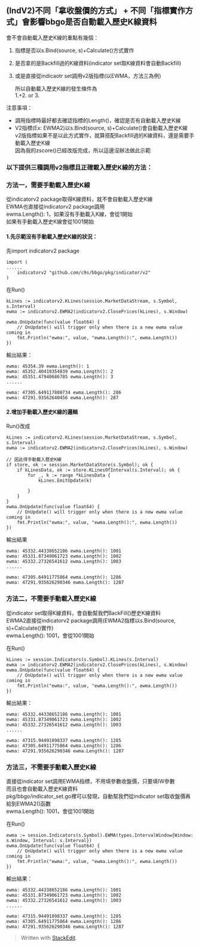 ## (IndV2)不同「拿收盤價的方式」 + 不同「指標實作方式」會影響bbgo是否自動載入歷史K線資料

會不會自動載入歷史K線的重點有幾個：

1.  指標是否以s.Bind(source, s)+Calculate()方式實作
    
2.  是否拿的是Backfill過的K線資料(indicator set取K線資料會自動Backfill)
    
3.  或是直接從indicaotr set調用v2版指標(以EWMA，方法三為例)
    
    所以自動載入歷史K線的發生條件為  
    1.+2. or 3.
    

注意事項：

*   調用指標時最好都去確認指標的Length()，確認是否有自動載入歷史K線
*   V2指標(Ex: EWMA2)以s.Bind(source, s)+Calculate()會自動載入歷史K線  
    v2版指標如果不是以此方式實作，就算搭配Backfill過的K線資料，還是需要手動載入歷史K線  
    因為我的zscore()已經改版完成，所以這邊沒辦法做此示範

### 以下提供三種調用v2指標且正確載入歷史K線的方法：

### 方法一，需要手動載入歷史K線

從indicatorv2 package取得K線資料，就不會自動載入歷史K線  
EWMA也直接從indicatorv2 package調用  
ewma.Length(): 1，如果沒有手動載入K線，會從1開始  
如果有手動載入歷史K線會從1001開始

#### 1.先示範沒有手動載入歷史K線的狀況：

先import indicatorv2 package

    import (
    ......
    	indicatorv2 "github.com/c9s/bbgo/pkg/indicator/v2"
    )
    

在Run()

    kLines := indicatorv2.KLines(session.MarketDataStream, s.Symbol, s.Interval)
    ewma := indicatorv2.EWMA2(indicatorv2.ClosePrices(kLines), s.Window)
    
    ewma.OnUpdate(func(value float64) {
    	// OnUpdate() will trigger only when there is a new ewma value coming in
    	fmt.Println("ewma:", value, "ewma.Length():", ewma.Length())
    })
    

輸出結果：

    ewma: 45354.39 ewma.Length(): 1
    ewma: 45352.40419354839 ewma.Length(): 2
    ewma: 45351.47940686785 ewma.Length(): 3
    ......
    
    ewma: 47305.649117880734 ewma.Length(): 286
    ewma: 47291.93562640456 ewma.Length(): 287
    

#### 2.增加手動載入歷史K線的邏輯

Run()改成

    kLines := indicatorv2.KLines(session.MarketDataStream, s.Symbol, s.Interval)
    ewma := indicatorv2.EWMA2(indicatorv2.ClosePrices(kLines), s.Window)
    
    // 因此得手動載入歷史K線
    if store, ok := session.MarketDataStore(s.Symbol); ok {
    	if kLinesData, ok := store.KLinesOfInterval(s.Interval); ok {
    		for _, k := range *kLinesData {
    			kLines.EmitUpdate(k)
    
    		}
    	}
    }
    ewma.OnUpdate(func(value float64) {
    	// OnUpdate() will trigger only when there is a new ewma value coming in
    	fmt.Println("ewma:", value, "ewma.Length():", ewma.Length())
    })
    

輸出結果

    ewma: 45332.44338652186 ewma.Length(): 1001
    ewma: 45331.87349061723 ewma.Length(): 1002
    ewma: 45332.27326541612 ewma.Length(): 1003
    ......
    
    ewma: 47305.64911775864 ewma.Length(): 1286
    ewma: 47291.935626290346 ewma.Length(): 1287
    

### 方法二，不需要手動載入歷史K線

從indicator set取得K線資料，會自動幫我們BackFill()歷史K線資料  
EWMA2直接從indicatorv2 package調用(EWMA2指標以s.Bind(source, s)+Calculate()實作)  
ewma.Length(): 1001，會從1001開始

在Run()

    kLines := session.Indicators(s.Symbol).KLines(s.Interval)
    ewma := indicatorv2.EWMA2(indicatorv2.ClosePrices(kLines), s.Window)
    ewma.OnUpdate(func(value float64) {
    	// OnUpdate() will trigger only when there is a new ewma value coming in
    	fmt.Println("ewma:", value, "ewma.Length():", ewma.Length())
    })
    

輸出結果：

    ewma: 45332.44338652186 ewma.Length(): 1001
    ewma: 45331.87349061723 ewma.Length(): 1002
    ewma: 45332.27326541612 ewma.Length(): 1003
    ......
    
    ewma: 47315.94491898337 ewma.Length(): 1285
    ewma: 47305.64911775864 ewma.Length(): 1286
    ewma: 47291.935626290346 ewma.Length(): 1287
    

### 方法三，不需要手動載入歷史K線

直接從indicator set調用EWMA指標，不用填參數收盤價，只要填IW參數  
而且也會自動載入歷史K線資料  
pkg/bbgo/indicator\_set.go裡可以發現，自動幫我們從indicator set取收盤價再給到EWMA2()函數  
ewma.Length(): 1001，會從1001開始

在Run()

    ewma := session.Indicators(s.Symbol).EWMA(types.IntervalWindow{Window: s.Window, Interval: s.Interval})
    ewma.OnUpdate(func(value float64) {
    	// OnUpdate() will trigger only when there is a new ewma value coming in
    	fmt.Println("ewma:", value, "ewma.Length():", ewma.Length())
    })
    

輸出結果：

    ewma: 45332.44338652186 ewma.Length(): 1001
    ewma: 45331.87349061723 ewma.Length(): 1002
    ewma: 45332.27326541612 ewma.Length(): 1003
    ......
    
    ewma: 47315.94491898337 ewma.Length(): 1285
    ewma: 47305.64911775864 ewma.Length(): 1286
    ewma: 47291.935626290346 ewma.Length(): 1287
    

> Written with [StackEdit](https://stackedit.io/).